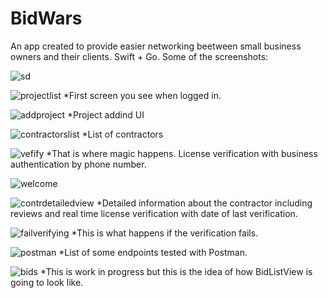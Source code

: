 # BidWars
An app created to provide easier networking beetween small business owners and their clients. Swift + Go.
Some of the screenshots:

![sd](https://github.com/rolthund/BidWars/blob/main/images/loginscreen.png)

![projectlist](https://github.com/rolthund/BidWars/blob/main/images/projectlistview.png)
*First screen you see when logged in.

![addproject](https://github.com/rolthund/BidWars/blob/main/images/addprojectview.png)
*Project addind UI

![contractorslist](https://github.com/rolthund/BidWars/blob/main/images/contractorlistview.png)
*List of contractors

![vefify](https://github.com/rolthund/BidWars/blob/main/images/verifylicenseview.png)
*That is where magic happens. License verification with business authentication by phone number. 

![welcome](https://github.com/rolthund/BidWars/blob/main/images/welcomescreen.png)

![contrdetailedview](https://github.com/rolthund/BidWars/blob/main/images/contrdetailsview.png)
*Detailed information about the contractor including reviews and real time license verification with date of last verification.

![failverifying](https://github.com/rolthund/BidWars/blob/main/images/errverifying.png)
*This is what happens if the verification fails.

![postman](https://github.com/rolthund/BidWars/blob/main/images/postman.png)
*List of some endpoints tested with Postman. 

![bids](https://github.com/rolthund/BidWars/blob/main/images/bids.png)
*This is work in progress but this is the idea of how BidListView is going to look like.  


